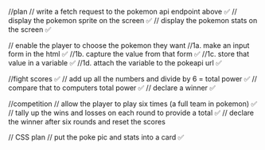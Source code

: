 //plan
// write a fetch request to the pokemon api endpoint above ✅
// display the pokemon sprite on the screen ✅
// display the pokemon stats on the screen ✅

// enable the player to choose the pokemon they want
//1a. make an input form in the html ✅
//1b. capture the value from that form ✅
//1c. store that value in a variable ✅
//1d. attach the variable to the pokeapi url ✅


//fight scores ✅
// add up all the numbers and divide by 6 = total power ✅
// compare that to computers total power ✅
// declare a winner ✅


//competition
// allow the player to play six times (a full team in pokemon) ✅
// tally up the wins and losses on each round to provide a total ✅
// declare the winner after six rounds and reset the scores



// CSS plan
// put the poke pic and stats into a card ✅ 



